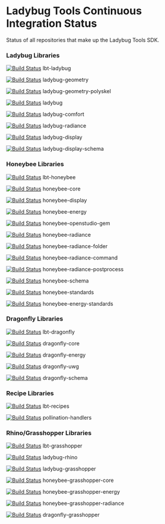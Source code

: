 # Ladybug Tools Continuous Integration Status

Status of all repositories that make up the Ladybug Tools SDK.

### Ladybug Libraries

[![Build Status](https://github.com/ladybug-tools/lbt-ladybug/workflows/CI/badge.svg)](https://github.com/ladybug-tools/lbt-ladybug/actions) lbt-ladybug

[![Build Status](https://github.com/ladybug-tools/ladybug-geometry/workflows/CI/badge.svg)](https://github.com/ladybug-tools/ladybug-geometry/actions) ladybug-geometry

[![Build Status](https://github.com/ladybug-tools/ladybug-geometry-polyskel/workflows/CI/badge.svg)](https://github.com/ladybug-tools/ladybug-geometry-polyskel/actions) ladybug-geometry-polyskel

[![Build Status](https://github.com/ladybug-tools/ladybug/workflows/CI/badge.svg)](https://github.com/ladybug-tools/ladybug/actions) ladybug

[![Build Status](https://github.com/ladybug-tools/ladybug-comfort/workflows/CI/badge.svg)](https://github.com/ladybug-tools/ladybug-comfort/actions) ladybug-comfort

[![Build Status](https://github.com/ladybug-tools/ladybug-radiance/workflows/CI/badge.svg)](https://github.com/ladybug-tools/ladybug-radiance/actions) ladybug-radiance

[![Build Status](https://github.com/ladybug-tools/ladybug-display/workflows/CI/badge.svg)](https://github.com/ladybug-tools/ladybug-display/actions) ladybug-display

[![Build Status](https://github.com/ladybug-tools/ladybug-display-schema/workflows/CI/badge.svg)](https://github.com/ladybug-tools/ladybug-display-schema/actions) ladybug-display-schema

### Honeybee Libraries

[![Build Status](https://github.com/ladybug-tools/lbt-honeybee/workflows/CI/badge.svg)](https://github.com/ladybug-tools/lbt-honeybee/actions) lbt-honeybee

[![Build Status](https://github.com/ladybug-tools/honeybee-core/workflows/CI/badge.svg)](https://github.com/ladybug-tools/honeybee-core/actions) honeybee-core

[![Build Status](https://github.com/ladybug-tools/honeybee-display/workflows/CI/badge.svg)](https://github.com/ladybug-tools/honeybee-display/actions) honeybee-display

[![Build Status](https://github.com/ladybug-tools/honeybee-energy/workflows/CI/badge.svg)](https://github.com/ladybug-tools/honeybee-energy/actions) honeybee-energy

[![Build Status](https://github.com/ladybug-tools/honeybee-openstudio-gem/workflows/CI/badge.svg)](https://github.com/ladybug-tools/honeybee-openstudio-gem/actions) honeybee-openstudio-gem

[![Build Status](https://github.com/ladybug-tools/honeybee-radiance/workflows/CI/badge.svg)](https://github.com/ladybug-tools/honeybee-radiance/actions) honeybee-radiance

[![Build Status](https://github.com/ladybug-tools/honeybee-radiance-folder/workflows/CI/badge.svg)](https://github.com/ladybug-tools/honeybee-radiance-folder/actions) honeybee-radiance-folder

[![Build Status](https://github.com/ladybug-tools/honeybee-radiance-command/workflows/CI/badge.svg)](https://github.com/ladybug-tools/honeybee-radiance-command/actions) honeybee-radiance-command

[![Build Status](https://github.com/ladybug-tools/honeybee-radiance-postprocess/workflows/CI/badge.svg)](https://github.com/ladybug-tools/honeybee-radiance-postprocess/actions) honeybee-radiance-postprocess

[![Build Status](https://github.com/ladybug-tools/honeybee-schema/workflows/CI/badge.svg)](https://github.com/ladybug-tools/honeybee-schema/actions) honeybee-schema

[![Build Status](https://github.com/ladybug-tools/honeybee-standards/workflows/CI/badge.svg)](https://github.com/ladybug-tools/honeybee-standards/actions) honeybee-standards

[![Build Status](https://github.com/ladybug-tools/honeybee-energy-standards/workflows/CI/badge.svg)](https://github.com/ladybug-tools/honeybee-energy-standards/actions) honeybee-energy-standards

### Dragonfly Libraries

[![Build Status](https://github.com/ladybug-tools/lbt-dragonfly/workflows/CI/badge.svg)](https://github.com/ladybug-tools/lbt-dragonfly/actions) lbt-dragonfly

[![Build Status](https://github.com/ladybug-tools/dragonfly-core/workflows/CI/badge.svg)](https://github.com/ladybug-tools/dragonfly-core/actions) dragonfly-core

[![Build Status](https://github.com/ladybug-tools/dragonfly-energy/workflows/CI/badge.svg)](https://github.com/ladybug-tools/dragonfly-energy/actions) dragonfly-energy

[![Build Status](https://github.com/ladybug-tools/dragonfly-uwg/workflows/CI/badge.svg)](https://github.com/ladybug-tools/dragonfly-uwg/actions) dragonfly-uwg

[![Build Status](https://github.com/ladybug-tools/dragonfly-schema/workflows/CI/badge.svg)](https://github.com/ladybug-tools/dragonfly-schema/actions) dragonfly-schema

### Recipe Libraries

[![Build Status](https://github.com/ladybug-tools/lbt-recipes/workflows/CI/badge.svg)](https://github.com/ladybug-tools/lbt-recipes/actions) lbt-recipes

[![Build Status](https://github.com/pollination/handlers-python/workflows/CI/badge.svg)](https://github.com/pollination/handlers-python/actions) pollination-handlers

### Rhino/Grasshopper Libraries

[![Build Status](https://github.com/ladybug-tools/lbt-grasshopper/workflows/CI/badge.svg)](https://github.com/ladybug-tools/lbt-grasshopper/actions) lbt-grasshopper

[![Build Status](https://github.com/ladybug-tools/ladybug-rhino/workflows/CI/badge.svg)](https://github.com/ladybug-tools/ladybug-rhino/actions) ladybug-rhino

[![Build Status](https://github.com/ladybug-tools/ladybug-grasshopper/workflows/CI/badge.svg)](https://github.com/ladybug-tools/ladybug-grasshopper/actions) ladybug-grasshopper

[![Build Status](https://github.com/ladybug-tools/honeybee-grasshopper-core/workflows/CI/badge.svg)](https://github.com/ladybug-tools/honeybee-grasshopper-core/actions) honeybee-grasshopper-core

[![Build Status](https://github.com/ladybug-tools/honeybee-grasshopper-energy/workflows/CI/badge.svg)](https://github.com/ladybug-tools/honeybee-grasshopper-energy/actions) honeybee-grasshopper-energy

[![Build Status](https://github.com/ladybug-tools/honeybee-grasshopper-radiance/workflows/CI/badge.svg)](https://github.com/ladybug-tools/honeybee-grasshopper-radiance/actions) honeybee-grasshopper-radiance

[![Build Status](https://github.com/ladybug-tools/dragonfly-grasshopper/workflows/CI/badge.svg)](https://github.com/ladybug-tools/dragonfly-grasshopper/actions) dragonfly-grasshopper
